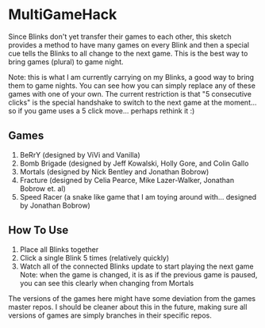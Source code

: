 # MultiGameHack
Since Blinks don't yet transfer their games to each other, this sketch provides a method to have many games on every Blink and then a special cue tells the Blinks to all change to the next game. This is the best way to bring games (plural) to game night.

Note: this is what I am currently carrying on my Blinks, a good way to bring them to game nights. You can see how you can simply replace any of these games with one of your own. The current restriction is that "5 consecutive clicks" is the special handshake to switch to the next game at the moment... so if you game uses a 5 click move... perhaps rethink it :)

## Games
1. BeRrY (designed by ViVi and Vanilla)
2. Bomb Brigade (designed by Jeff Kowalski, Holly Gore, and Colin Gallo
3. Mortals (designed by Nick Bentley and Jonathan Bobrow)
4. Fracture (designed by Celia Pearce, Mike Lazer-Walker, Jonathan Bobrow et. al)
5. Speed Racer (a snake like game that I am toying around with... designed by Jonathan Bobrow)

## How To Use
1. Place all Blinks together
2. Click a single Blink 5 times (relatively quickly)
3. Watch all of the connected Blinks update to start playing the next game
Note: when the game is changed, it is as if the previous game is paused, you can see this clearly when changing from Mortals

The versions of the games here might have some deviation from the games master repos. I should be cleaner about this in the future, making sure all versions of games are simply branches in their specific repos.
